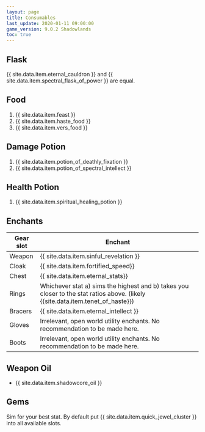 ```yaml
---
layout: page
title: Consumables
last_update: 2020-01-11 09:00:00
game_version: 9.0.2 Shadowlands
toc: true
---
```


## Flask
{{ site.data.item.eternal_cauldron }} and {{ site.data.item.spectral_flask_of_power }} are equal.

## Food
1. {{ site.data.item.feast }}
1. {{ site.data.item.haste_food }}
1. {{ site.data.item.vers_food }}

## Damage Potion
1. {{ site.data.item.potion_of_deathly_fixation }}
1. {{ site.data.item.potion_of_spectral_intellect }}

## Health Potion
1. {{ site.data.item.spiritual_healing_potion }}


## Enchants

Gear slot | Enchant
--- | ---
Weapon | {{ site.data.item.sinful_revelation }}
Cloak | {{ site.data.item.fortified_speed}}
Chest | {{ site.data.item.eternal_stats}}
Rings | Whichever stat a) sims the highest and b) takes you closer to the stat ratios above. (likely {{site.data.item.tenet_of_haste}})
Bracers | {{ site.data.item.eternal_intellect }}
Gloves | Irrelevant, open world utility enchants. No recommendation to be made here.
Boots | Irrelevant, open world utility enchants. No recommendation to be made here.

## Weapon Oil
- {{ site.data.item.shadowcore_oil }}

## Gems

Sim for your best stat. By default put {{ site.data.item.quick_jewel_cluster }} into all available slots.
